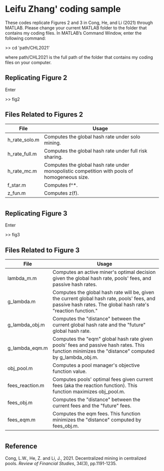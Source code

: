 # Leifu Zhang' coding sample

These codes replicate Figures 2 and 3 in Cong, He, and Li (2021) through MATLAB. Please change your current MATLAB folder to the folder that contains my coding files. In MATLAB’s Command Window, enter the following command:

\>\> cd 'path/CHL2021'

where path/CHL2021 is the full path of the folder that contains my coding files on your computer.

## Replicating Figure 2

Enter

\>\> fig2


## Files Related to Figures 2
| File | Usage |
| ----------- | ----------- |
| h\_rate\_solo.m | Computes the global hash rate under solo mining. |
| h\_rate\_full.m | Computes the global hash rate under full risk sharing. |
| h\_rate\_mc.m | Computes the global hash rate under monopolistic competition with pools of homogeneous size. |
| f\_star.m | Computes f^*. |
| z\_fun.m | Computes z(f). |

#

## Replicating Figure 3

Enter

\>\> fig3

## Files Related to Figure 3
| File | Usage |
| ----------- | ----------- |
| lambda\_m.m | Computes an active miner's optimal decision given the global hash rate, pools' fees, and passive hash rates. |
| g\_lambda.m | Computes the global hash rate will be, given the current global hash rate, pools' fees, and passive hash rates. The global hash rate's "reaction function." |
| g\_lambda\_obj.m | Computes the "distance" between the current global hash rate and the "future" global hash rate. |
| g\_lambda\_eqm.m | Computes the "eqm" global hash rate given pools' fees and passive hash rates. This function minimizes the "distance" computed by g\_lambda\_obj.m. |
| obj\_pool.m | Computes a pool manager's objective function value. |
| fees\_reaction.m | Computes pools' optimal fees given current fees (aka the reaction function). This function maximizes obj\_pool.m. |
| fees\_obj.m | Computes the "distance" between the current fees and the "future" fees. |
| fees\_eqm.m | Computes the eqm fees. This function minimizes the "distance" computed by fees\_obj.m. |

#

## Reference
Cong, L.W., He, Z. and Li, J., 2021. Decentralized mining in centralized pools. *Review of Financial Studies*, 34(3), pp.1191-1235.


